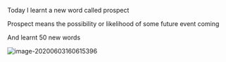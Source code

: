 Today I learnt a new word called prospect



Prospect means the possibility or likelihood of some future event coming



And learnt 50 new words

![image-20200603160615396](E:\github\ninagu2010.github.io\images\image-20200603160615396.png)